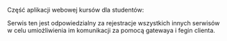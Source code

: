 Część aplikacji webowej kursów dla studentów:

Serwis ten jest odpowiedzialny za rejestracje wszystkich innych serwisów w celu umiożliwienia im komunikacji za pomocą gatewaya i fegin clienta.
